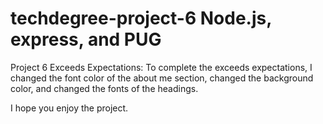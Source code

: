 # techdegree-project-6 Node.js, express, and PUG
Project 6
Exceeds Expectations: To complete the exceeds expectations, I changed the font color of the about me section, changed the background color, and changed the fonts of the headings.

I hope you enjoy the project. 
